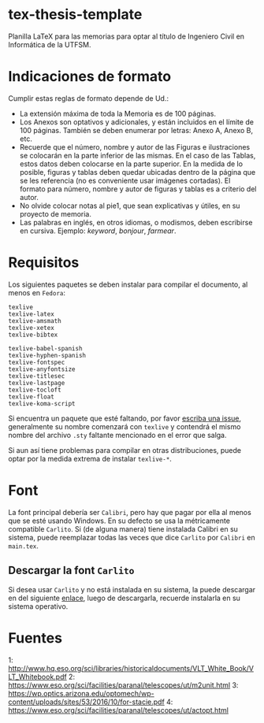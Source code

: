# tex-thesis-template

Planilla LaTeX para las memorias para optar al título de Ingeniero Civil en Informática de la UTFSM.

# Indicaciones de formato

Cumplir estas reglas de formato depende de Ud.:

-   La extensión máxima de toda la Memoria es de 100 páginas.
-   Los Anexos son optativos y adicionales, y están incluidos en el límite de 100 páginas. También se deben enumerar por letras: Anexo A, Anexo B, etc.
-   Recuerde que el número, nombre y autor de las Figuras e ilustraciones se colocarán en la parte inferior de las mismas. En el caso de las Tablas, estos datos deben colocarse en la parte superior. En la medida de lo posible, figuras y tablas deben quedar ubicadas dentro de la página que se les referencia (no es conveniente usar imágenes cortadas). El formato para número, nombre y autor de figuras y tablas es a criterio del autor.
-   No olvide colocar notas al pie1, que sean explicativas y útiles, en su proyecto de memoria.
-   Las palabras en inglés, en otros idiomas, o modismos, deben escribirse en cursiva. Ejemplo: _keyword_, _bonjour_, _farmear_.

# Requisitos

Los siguientes paquetes se deben instalar para compilar el documento, al menos en `Fedora`:

```
texlive
texlive-latex
texlive-amsmath
texlive-xetex
texlive-bibtex

texlive-babel-spanish
texlive-hyphen-spanish
texlive-fontspec
texlive-anyfontsize
texlive-titlesec
texlive-lastpage
texlive-tocloft
texlive-float
texlive-koma-script
```

Si encuentra un paquete que esté faltando, por favor [escriba una issue](https://github.com/Autopawn/tex-thesis-template/issues/new), generalmente su nombre comenzará con `texlive` y contendrá el mismo nombre del archivo `.sty` faltante mencionado en el error que salga.

Si aun así tiene problemas para compilar en otras distribuciones, puede optar por la medida extrema de instalar `texlive-*`.

# Font

La font principal debería ser `Calibri`, pero hay que pagar por ella al menos que se esté usando Windows. En su defecto se usa la métricamente compatible `Carlito`. Si (de alguna manera) tiene instalada Calibri en su sistema, puede reemplazar todas las veces que dice `Carlito` por `Calibri` en `main.tex`.

## Descargar la font `Carlito`

Si desea usar `Carlito` y no está instalada en su sistema, la puede descargar en del siguiente [enlace](https://fontlibrary.org/en/font/carlito), luego de descargarla, recuerde instalarla en su sistema operativo.

# Fuentes

1: http://www.hq.eso.org/sci/libraries/historicaldocuments/VLT_White_Book/VLT_Whitebook.pdf
2: https://www.eso.org/sci/facilities/paranal/telescopes/ut/m2unit.html
3: https://wp.optics.arizona.edu/optomech/wp-content/uploads/sites/53/2016/10/for-stacie.pdf
4: https://www.eso.org/sci/facilities/paranal/telescopes/ut/actopt.html
